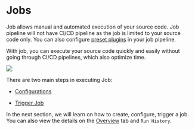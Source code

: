 # Jobs

Job allows manual and automated execution of your source code. Job pipeline will not have CI/CD pipeline as the job is limited to your source code only. You can also configure [preset plugins](../creating-application/workflow/ci-build-pre-post-plugins.md#preset-plugins) in your job pipeline.

With job, you can execute your source code quickly and easily without going through CI/CD pipelines, which also optimize time.

![](https://devtron-public-asset.s3.us-east-2.amazonaws.com/images/create-job/jobs.jpg)

There are two main steps in executing Job:

* [Configurations](configuration-job.md)

* [Trigger Job](triggering-job.md)

In the next section, we will learn on how to create, configure, trigger a job. You can also view the details on the [Overview](overview-job.md) tab and `Run History`.



